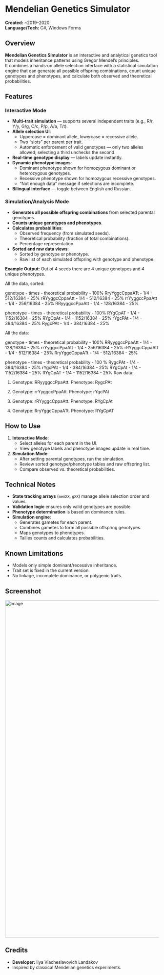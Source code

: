 # Mendelian Genetics Simulator

**Created:** ~2019–2020  
**Language/Tech:** C#, Windows Forms

## Overview
**Mendelian Genetics Simulator** is an interactive and analytical genetics tool that models inheritance patterns using Gregor Mendel’s principles.  
It combines a hands‑on allele selection interface with a statistical simulation engine that can generate all possible offspring combinations, count unique genotypes and phenotypes, and calculate both observed and theoretical probabilities.

## Features
### Interactive Mode
- **Multi‑trait simulation** — supports several independent traits (e.g., R/r, Y/y, G/g, C/c, P/p, A/a, T/t).
- **Allele selection UI**:
  - Uppercase = dominant allele, lowercase = recessive allele.
  - Two “slots” per parent per trait.
  - Automatic enforcement of valid genotypes — only two alleles allowed; selecting a third unchecks the second.
- **Real‑time genotype display** — labels update instantly.
- **Dynamic phenotype images**:
  - Dominant phenotype shown for homozygous dominant or heterozygous genotypes.
  - Recessive phenotype shown for homozygous recessive genotypes.
  - “Not enough data” message if selections are incomplete.
- **Bilingual interface** — toggle between English and Russian.

### Simulation/Analysis Mode
- **Generates all possible offspring combinations** from selected parental genotypes.
- **Counts unique genotypes and phenotypes**.
- **Calculates probabilities**:
  - Observed frequency (from simulated seeds).
  - Theoretical probability (fraction of total combinations).
  - Percentage representation.
- **Sorted and raw data views**:
  - Sorted by genotype or phenotype.
  - Raw list of each simulated offspring with genotype and phenotype.

**Example Output:**
Out of 4 seeds there are 4 unique genotypes and 4 unique phenotypes.

All the data, sorted:

genotype - times - theoretical probability - 100%
RryYggcCppaATt - 1/4 - 512/16384 - 25%
rRYyggcCppaAtt - 1/4 - 512/16384 - 25%
rrYyggccPpaAtt - 1/4 - 256/16384 - 25%
RRyyggccPpaAtt - 1/4 - 128/16384 - 25%

phenotype - times - theoretical probability - 100%
RYgCpAT - 1/4 - 1152/16384 - 25%
RYgCpAt - 1/4 - 1152/16384 - 25%
rYgcPAt - 1/4 - 384/16384 - 25%
RygcPAt - 1/4 - 384/16384 - 25%

All the data:

genotype - times - theoretical probability - 100%
RRyyggccPpaAtt - 1/4 - 128/16384 - 25%
rrYyggccPpaAtt - 1/4 - 256/16384 - 25%
rRYyggcCppaAtt - 1/4 - 512/16384 - 25%
RryYggcCppaATt - 1/4 - 512/16384 - 25%

phenotype - times - theoretical probability - 100 %
RygcPAt - 1/4 - 384/16384 - 25%
rYgcPAt - 1/4 - 384/16384 - 25%
RYgCpAt - 1/4 - 1152/16384 - 25%
RYgCpAT - 1/4 - 1152/16384 - 25%
Raw data:


 1.    Genotype: RRyyggccPpaAtt.  Phenotype: RygcPAt

 2.    Genotype: rrYyggccPpaAtt.  Phenotype: rYgcPAt

 3.    Genotype: rRYyggcCppaAtt.  Phenotype: RYgCpAt

 4.    Genotype: RryYggcCppaATt.  Phenotype: RYgCpAT


## How to Use
1. **Interactive Mode**:
   - Select alleles for each parent in the UI.
   - View genotype labels and phenotype images update in real time.
2. **Simulation Mode**:
   - After setting parental genotypes, run the simulation.
   - Review sorted genotype/phenotype tables and raw offspring list.
   - Compare observed vs. theoretical probabilities.

## Technical Notes
- **State tracking arrays** (`memXX`, `gXX`) manage allele selection order and values.
- **Validation logic** ensures only valid genotypes are possible.
- **Phenotype determination** is based on dominance rules.
- **Simulation engine**:
  - Generates gametes for each parent.
  - Combines gametes to form all possible offspring genotypes.
  - Maps genotypes to phenotypes.
  - Tallies counts and calculates probabilities.

## Known Limitations
- Models only simple dominant/recessive inheritance.
- Trait set is fixed in the current version.
- No linkage, incomplete dominance, or polygenic traits.

## Screenshot
<img width="1919" height="1100" alt="image" src="https://github.com/user-attachments/assets/833e4826-df44-4216-8c39-acb04204864b" />

## Credits
- **Developer:** Iiya Viacheslavovich Landakov  
- Inspired by classical Mendelian genetics experiments.
